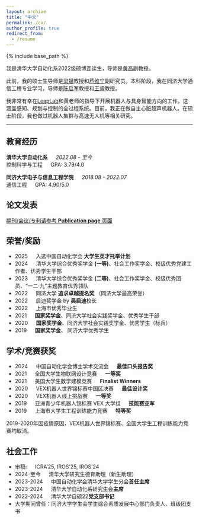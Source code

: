 ```yaml
---
layout: archive
title: "中文"
permalink: /cv/
author_profile: true
redirect_from:
  - /resume
---
```


{% include base_path %}

我是清华大学自动化系2022级硕博连读生，导师是[黄高](http://www.gaohuang.net/)副教授。

此前，我的硕士生导师是[梁斌](https://www.au.tsinghua.edu.cn/en/info/1096/3293.htm)教授和[芦维宁](https://www.bnrist.tsinghua.edu.cn/info/1220/3908.htm)副研究员。本科阶段，我在同济大学通信工程专业学习，导师是[陈启军](https://rail.tongji.edu.cn)教授和[王睿](https://see.tongji.edu.cn/info/1379/12428.htm)教授。

我非常有幸在[LeapLab](https://www.leaplab.ai)和黄老师的指导下开展机器人与具身智能方向的工作。这涵盖感知、规划与控制的全过程系统。目前，我正在做自主心脏超声机器人。在硕士阶段，我也做过机器人集群与高速无人机等相关研究。

---
## 教育经历
**清华大学自动化系** &emsp; _2022.08 - 至今_  
控制科学与工程 &emsp; GPA: 3.79/4.0

**同济大学电子与信息工程学院**  &emsp; _2018.08 - 2022.07_  
通信工程 &emsp; GPA: 4.90/5.0


## 论文发表
[期刊/会议/专利请参考 **Publication page** 页面](https://chx-li.github.io/publications/)


[//]: # (## 科研项目)

[//]: # (研究生期间参与项目包括具身智能医疗超声机器人、多机器人协同、微型无人机等。本人负责核心算法设计及工程部署。_项目均服务于国家重大战略需求。_)

[//]: # ()
[//]: # (本科期间担任国家大学生创新训练项目负责人，并参与了华为《基于分层强化学习的 VR 视频传输调度方法研究》等项目。)


## 荣誉/奖励
- 2025 &emsp; 入选中国自动化学会 **大学生英才托举计划**
- 2024 &emsp; 清华大学综合优秀奖学金 **(一等)**、社会工作奖学金、校级优秀党建工作者、优秀学生干部
- 2023 &emsp; 清华大学综合优秀奖学金 **(二等)**、社会工作奖学金、校级优秀团员、“一二·九”主题教育优秀领队
- 2022 &emsp; 同济大学 **追求卓越提名奖** （同济大学最高荣誉）
- 2022 &emsp; 启迪奖学金 by **吴启迪**校长
- 2022 &emsp; 上海市优秀毕业生
- 2021 &emsp; **国家奖学金**、同济大学社会实践奖学金、优秀学生干部
- 2020 &emsp; **国家奖学金**、同济大学社会实践奖学金、优秀学生（标兵）
- 2019 &emsp; **国家奖学金**、 同济大学优秀学生


## 学术/竞赛获奖
- 2024 &emsp; 中国自动化学会博士学术交流会 &emsp; **最佳口头报告奖**
- 2021 &emsp; 全国大学生物联网设计竞赛 &emsp; **一等奖**
- 2021 &emsp; 美国大学生数学建模竞赛 &emsp; **Finalist Winners**
- 2020 &emsp; VEX机器人世界锦标赛中国区决赛 &emsp; **最佳设计奖**
- 2020 &emsp; VEX机器人线上挑战赛 &emsp; **一等奖**
- 2019 &emsp; 亚洲青少年机器人锦标赛 VEX 大学组 &emsp; **技能赛亚军**
- 2019 &emsp; 上海市大学生工程训练能力竞赛 &emsp; **特等奖**

2019-2020年因疫情原因，VEX机器人世界锦标赛、全国大学生工程训练能力竞赛均取消。


## 社会工作
- 审稿: &emsp; ICRA’25, IROS’25, IROS’24
- 2024-至今 &emsp; 清华大学研究生德育助理（新生助理）
- 2023-2024 &emsp; 中国自动化学会清华大学学生分会**首任主席**
- 2023-2024 &emsp; 清华大学自动化系研究生会**主席**
- 2022-2024 &emsp; 清华大学自硕22**党支部书记**
- 大学期间曾任：同济大学学生会学生综合素质发展中心部门负责人、班级团支书

